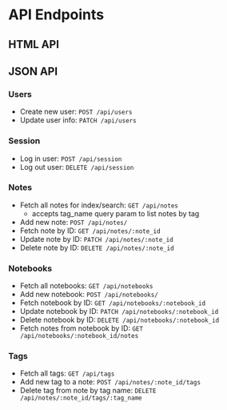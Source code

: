 # API Endpoints #

## HTML API ##


## JSON API ##

### Users ###
* Create new user: ```POST /api/users```
* Update user info: ```PATCH /api/users```

### Session ###
* Log in user: ```POST /api/session```
* Log out user: ```DELETE /api/session```

### Notes ###
* Fetch all notes for index/search: ```GET /api/notes```
  * accepts tag_name query param to list notes by tag
* Add new note: ```POST /api/notes/```
* Fetch note by ID: ```GET /api/notes/:note_id```
* Update note by ID: ```PATCH /api/notes/:note_id```
* Delete note by ID: ```DELETE /api/notes/:note_id```

### Notebooks ###
* Fetch all notebooks: ```GET /api/notebooks```
* Add new notebook: ```POST /api/notebooks/```
* Fetch notebook by ID: ```GET /api/notebooks/:notebook_id```
* Update notebook by ID: ```PATCH /api/notebooks/:notebook_id```
* Delete notebook by ID: ```DELETE /api/notebooks/:notebook_id```
* Fetch notes from notebook by ID: ```GET /api/notebooks/:notebook_id/notes```

### Tags ###
* Fetch all tags: ```GET /api/tags```
* Add new tag to a note: ```POST /api/notes/:note_id/tags```
* Delete tag from note by tag name: ```DELETE /api/notes/:note_id/tags/:tag_name```

